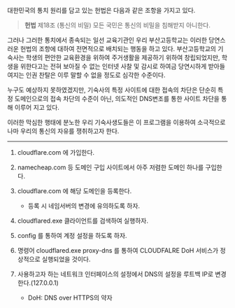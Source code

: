대한민국의 통치 원리를 담고 있는 헌법은 다음과 같은 조항을 가지고 있다.

>  **헌법** 제18조 (통신의 비밀) 모든 국민은 통신의 비밀을 침해받지 아니한다. 

그러나 그러한 통치에서 종속되는 일선 교육기관인 우리 부산고등학교는 이러한 당연스러운 헌법의 조항에 대하여 전면적으로 배치되는 행동을 하고 있다. 부산고등학교의 기숙사는 학생의 편안한 교육환경을 위하여 주거생활을 제공하기 위하여 창립되었지만, 학생을 위한다고는 전혀 보아질 수 없는  인터넷 사찰 및 감시로 하여금 당연시하게 받아들여지는 인권 찬탈은 이루 말할 수 없을 정도로 심각한 수준이다.

누구도 예상하지 못하였겠지만, 기숙사의 특정 사이트에 대한 접속의 차단은 단순히 특정 도메인으로의 접속 차단의 수준이 아닌, 의도적인 DNS변조를 통한 사이트 차단을 통해 이루어 지고 있다.

이러한 막심한 행태에 분노한 우리 기숙사생도들은 이 프로그램을 이용하여 소극적으로나마 우리의 통신의 자유를 쟁취하고자 한다.

---

1. cloudflare.com 에 가입한다.

2. namecheap.com 등 도메인 구입 사이트에서 아주 저렴한 도메인 하나를 구입한다.

3. cloudflare.com 에 해당 도메인을 등록한다.

   * 등록 시 네임서버의 변경에 유의하도록 하자.

4. cloudflared.exe 클라이언트를 검색하여 실행하자.

5. config 를 통하여 계정 설정을 하도록 하자.

6. 명령어 cloudflared.exe proxy-dns 를 통하여 CLOUDFALRE DoH 서비스가 정상적으로 실행되었을 것이다.

7. 사용하고자 하는 네트워크 인터페이스의 설정에서 DNS의 설정을 루트백 IP로 변경한다.(127.0.0.1)

   

   * DoH: DNS over HTTPS의 약자
